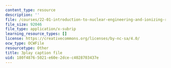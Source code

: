 ```yaml
---
content_type: resource
description: ''
file: /courses/22-01-introduction-to-nuclear-engineering-and-ionizing-radiation-fall-2016/180f48765021e60e2dcec4028703437e_G8LHGY3i01Q.srt
file_size: 92046
file_type: application/x-subrip
learning_resource_types: []
license: https://creativecommons.org/licenses/by-nc-sa/4.0/
ocw_type: OCWFile
resourcetype: Other
title: 3play caption file
uid: 180f4876-5021-e60e-2dce-c4028703437e
---
```

